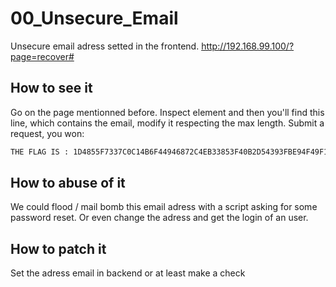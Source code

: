 # 00_Unsecure_Email

Unsecure email adress setted in the frontend.
http://192.168.99.100/?page=recover#

## How to see it

Go on the page mentionned before.
Inspect element and then you'll find this line, which contains the email, modify it respecting the max length. Submit a request, you won:

```bash
THE FLAG IS : 1D4855F7337C0C14B6F44946872C4EB33853F40B2D54393FBE94F49F1E19BBB0
```

## How to abuse of it

We could flood / mail bomb this email adress with a script asking for some password reset. Or even change the adress and get the login of an user.

## How to patch it

Set the adress email in backend or at least make a check
